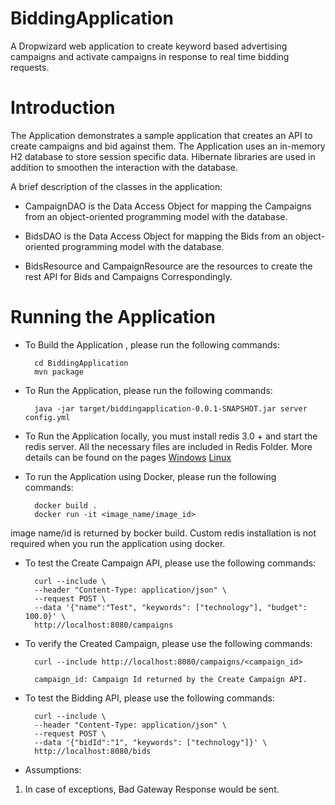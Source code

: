 # BiddingApplication
A Dropwizard web application to create keyword based advertising campaigns and activate campaigns in response to real time bidding requests.

# Introduction
The Application demonstrates a sample application that creates an API to create campaigns and bid against them. The Application uses an in-memory H2 database to store session specific data. Hibernate libraries are used in addition to smoothen the interaction with the database.

A brief description of the classes in the application:

* CampaignDAO is the Data Access Object for mapping the Campaigns from an object-oriented programming model with the database. 

* BidsDAO is the Data Access Object for mapping the Bids from an object-oriented programming model with the database. 

* BidsResource and CampaignResource are the resources to create the rest API for Bids and Campaigns Correspondingly.

# Running the Application

* To Build the Application , please run the following commands:

        cd BiddingApplication
        mvn package

* To Run the Application, please run the following commands:

        java -jar target/biddingapplication-0.0.1-SNAPSHOT.jar server config.yml

* To Run the Application locally, you must install redis 3.0 + and start the redis server. All the necessary files are included in Redis Folder. More details can be found on the pages [Windows](https://github.com/microsoftarchive/redis/releases) [Linux](https://redis.io/download)

* To run the Application using Docker, please run the following commands:

        docker build .
        docker run -it <image_name/image_id>

image name/id is returned by bocker build. Custom redis installation is not required when you run the application using docker.

* To test the Create Campaign API, please use the following commands:

        curl --include \
        --header "Content-Type: application/json" \
        --request POST \
        --data '{"name":"Test", "keywords": ["technology"], "budget": 100.0}' \
        http://localhost:8080/campaigns

* To verify the Created Campaign, please use the following commands:
        
        curl --include http://localhost:8080/campaigns/<campaign_id>

        campaign_id: Campaign Id returned by the Create Campaign API.

* To test the Bidding API, please use the following commands:

        curl --include \
        --header "Content-Type: application/json" \
        --request POST \
        --data '{"bidId":"1", "keywords": ["technology"]}' \
        http://localhost:8080/bids

* Assumptions:

1. In case of exceptions, Bad Gateway Response would be sent.

